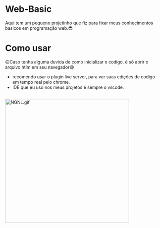 # Web-Basic

Aqui tem um pequeno projetinho que fiz para fixar meus conhecimentos basicos em programação web.😎


# Como usar

🙃Caso tenha alguma duvida de como inicializar o codigo, é só abrir o arquivo htlm em seu navegador😅

- recomendo usar o plugin live server, para ver suas edições de codigo em tempo real pelo chrome.
- IDE que eu uso nos meus projetos é sempre o vscode. 

##

<img align="center" alt="NGNL.gif" height="400em" src="https://thumbs.gfycat.com/AdmirableHospitableHen-size_restricted.gif">


